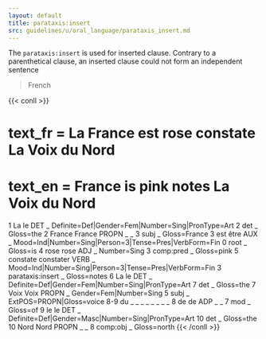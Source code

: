 ```yaml
---
layout: default
title: parataxis:insert
src: guidelines/u/oral_language/parataxis_insert.md
---
```


The `parataxis:insert` is used for inserted clause. Contrary to a parenthetical clause, an inserted clause could not form an independent sentence


>French

{{< conll >}}
# text_fr = La France est rose constate La Voix du Nord
# text_en = France is pink notes La Voix du Nord
1	La	le	DET	_	Definite=Def|Gender=Fem|Number=Sing|PronType=Art	2	det	_	Gloss=the
2	France	France	PROPN	_	_	3	subj	_	Gloss=France
3	est	être	AUX	_	Mood=Ind|Number=Sing|Person=3|Tense=Pres|VerbForm=Fin	0	root	_	Gloss=is
4	rose	rose	ADJ	_	Number=Sing	3	comp:pred	_	Gloss=pink
5	constate	constater	VERB	_	Mood=Ind|Number=Sing|Person=3|Tense=Pres|VerbForm=Fin	3	parataxis:insert	_	Gloss=notes
6	La	le	DET	_	Definite=Def|Gender=Fem|Number=Sing|PronType=Art	7	det	_	Gloss=the
7	Voix	Voix	PROPN	_	Gender=Fem|Number=Sing	5	subj	_	ExtPOS=PROPN|Gloss=voice
8-9	du	_	_	_	_	_	_	_	_
8	de	de	ADP	_	_	7	mod	_	Gloss=of
9	le	le	DET	_	Definite=Def|Gender=Masc|Number=Sing|PronType=Art	10	det	_	Gloss=the
10	Nord	Nord	PROPN	_	_	8	comp:obj	_	Gloss=north
{{< /conll >}}

